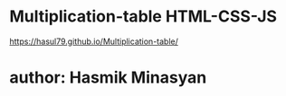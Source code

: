 # Multiplication-table  HTML-CSS-JS

https://hasul79.github.io/Multiplication-table/

# author: Hasmik Minasyan
